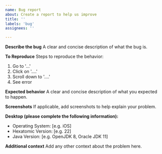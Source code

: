 ```yaml
---
name: Bug report
about: Create a report to help us improve
title: ''
labels: 'bug'
assignees: ''

---
```


**Describe the bug**
A clear and concise description of what the bug is.

**To Reproduce**
Steps to reproduce the behavior:
1. Go to '...'
2. Click on '....'
3. Scroll down to '....'
4. See error

**Expected behavior**
A clear and concise description of what you expected to happen.

**Screenshots**
If applicable, add screenshots to help explain your problem.

**Desktop (please complete the following information):**
 - Operating System: [e.g. iOS]
 - Hexatomic Version: [e.g. 22]
 - Java Version: [e.g. OpenJDK 8, Oracle JDK 11]
 

**Additional context**
Add any other context about the problem here.
